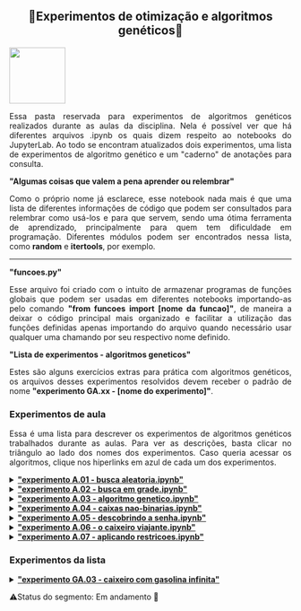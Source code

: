 <h2 align="center"> 🧬Experimentos de otimização e algoritmos genéticos🧪 </h2>

<img src="https://user-images.githubusercontent.com/107013536/225460843-633e8f40-683f-4d8f-a420-c627d1d0a459.png" width="100" hight="100">

<p align="justify">
Essa pasta reservada para experimentos de algoritmos genéticos realizados durante as aulas da disciplina. Nela é possível ver que há diferentes arquivos .ipynb os quais dizem respeito ao notebooks do JupyterLab. Ao todo se encontram atualizados dois experimentos, uma lista de experimentos de algoritmo genético e um "caderno" de anotações para consulta.
</p>

<summary><b> "Algumas coisas que valem a pena aprender ou relembrar" </b></summary>
<p align="justify">
Como o próprio nome já esclarece, esse notebook nada mais é que uma lista de diferentes informações de código que podem ser consultados para relembrar como usá-los e para que servem, sendo uma ótima ferramenta de aprendizado, principalmente para quem tem dificuldade em programação. Diferentes módulos podem ser encontrados nessa lista, como <b>random</b> e <b>itertools</b>, por exemplo.
</p>

<hr>

<summary><b> "funcoes.py" </b></summary>
<p align="justify">
Esse arquivo foi criado com o intuito de armazenar programas de funções globais que podem ser usadas em diferentes notebooks importando-as pelo comando <b>"from funcoes import [nome da funcao]"</b>, de maneira a deixar o código principal mais organizado e facilitar a utilização das funções definidas apenas importando do arquivo quando necessário usar qualquer uma chamando por seu respectivo nome definido.
</p>

<summary><b> "Lista de experimentos - algoritmos geneticos" </b></summary>
<p align="justify">
Estes são alguns exercícios extras para prática com algoritmos genéticos, os arquivos desses experimentos resolvidos devem receber o padrão de nome <b>"experimento GA.xx - [nome do experimento]"</b>.
</p>

<h3> Experimentos de aula </h3>
<p align="justify">
Essa é uma lista para descrever os experimentos de algoritmos genéticos trabalhados durante as aulas. Para ver as descrições, basta clicar no triângulo ao lado dos nomes dos experimentos. Caso queria acessar os algoritmos, clique nos hiperlinks em azul de cada um dos experimentos.
</p>

<details><summary><b><a href="https://github.com/Sophlechim/Redes-Neurais---Sophia/blob/main/AlgoritmosGeneticos/experimento%20A.01%20-%20busca%20aleatoria.ipynb"> "experimento A.01 - busca aleatoria.ipynb" </a></b></summary>
<p align="justify">
O primeiro experimento realizado na primeira aula da disciplina de Redes Neurais e Algoritmos Genéticos se resumia em uma das formas de solucionar um problema de otimização, nesse caso, por busca aleatória. Com essa aula, nós aprendemos a resolver problemas de otimização com caixas binárias usando a bibloteca <i><b>random</b></i> do python, observando assim, que esse algoritmo é probabilístico. Isso pode ser visto também através da diferença dada em cada resultado obtido quando o código é rodade várias vezes.
</p>
</details>

<details><summary><b><a href="https://github.com/Sophlechim/Redes-Neurais---Sophia/blob/main/AlgoritmosGeneticos/experimento%20A.02%20-%20busca%20em%20grade.ipynb"> "experimento A.02 - busca em grade.ipynb" </a></b></summary>
<p align="justify">
O segundo experimento, também feito na primeira aula, para resolver um problema de otimização de 4 caixas binárias foi pelo método de <i><b>busca em grade</b></i>, ou seja, o objetivo que temos com ele é testar todas as cominações possíveis de acordo com o conjunto de parâmetros dados até encontrar a melhor combinação. Como esse é um problema de análise combinatória, foi possível utilizar o módulo <i><b>itertools</b></i> para encontrar a combinação das caixas.
</p>
</details>

<details><summary><b><a href="https://github.com/Sophlechim/Redes-Neurais---Sophia/blob/main/AlgoritmosGeneticos/experimento%20A.03%20-%20algoritmo%20genetico.ipynb"> "experimento A.03 - algoritmo genetico.ipynb" </a></b></summary>
<p align="justify">
Na segunda aula, conseguimos finalmente montar o nosso primeiro algoritmo genético, a partir do qual, ainda trabalhando com as caixas binárias, pôde-se encontrar a combinação de caixas que somam o máximo de valores possíveis para as quatro caixas, utilizando as funções necessárias do arquivo <i><b>"funcoes.py"</b></i> e a biblioteca <i><b>random</b></i> para selecionar, cruzar e mutar os genes.
</p>
</details>

<details><summary><b><a href="https://github.com/Sophlechim/Redes-Neurais---Sophia/blob/main/AlgoritmosGeneticos/experimento%20A.04%20-%20caixas%20nao-binarias.ipynb"> "experimento A.04 - caixas nao-binarias.ipynb" </a></b></summary>
<p align="justify">
Nesse Notebook, vemos um algoritmo genético construido para resulver um problema de caixas não-binárias, considerando valores inteiros que podem ser de um conjunto definido de valores, como de 0 à 100. Isso significa que a quantidade de genes possíveis a serem combinados em cada indíviduo de 4 genes, ou caixas, são de 101 valores diferentes. Assim como antes, o objetivo encontrar a melhor combinação possível, que os genes somem o valor máximo a se alcançar.
</p>
</details>

<details><summary><b><a href="https://github.com/Sophlechim/Redes-Neurais---Sophia/blob/main/AlgoritmosGeneticos/experimento%20A.05%20-%20descobrindo%20a%20senha.ipynb"> "experimento A.05 - descobrindo a senha.ipynb" </a></b></summary>
<p align="justify">
No quinto experimento realizado, foi proposta a construção de um código de algoritmo genético para descobrir uma senha, a qual é dada pela função objetiva presente no arquivo <i><b>"funcoes.py"</b></i> para computar dentro da população do problema, ou seja, essa senha já é sabida por essa função, que tem como papel quantificar a semelhança dos palpites retornados pelo algoritmo, até que a senha seja descoberta. utilizamos a mesma ideia de seleção, cruzamento e mutação com o módulo <i><b>random</b></i>, porém com uma <i><b>string</b></i>.
</p>
</details>

<details><summary><b><a href="https://github.com/Sophlechim/Redes-Neurais---Sophia/blob/main/AlgoritmosGeneticos/experimento%20A.06%20-%20o%20caixeiro%20viajante.ipynb"> "experimento A.06 - o caixeiro viajante.ipynb" </a></b></summary>
<p align="justify">
Depois de solucionar alguns problemas utilizando algoritmos genéticos, nesse sexto experimento foi necessário resolver o problema caixeiro viajante, o qual consiste em descobrir uma rota pela qual ele passe por todas as cidades apenas uma vez para chegar de volta em sua cidade de partida. O objetivo é encontrar a distância mais curta possível que deve ser percorrida pelo caixeiro. Foi considerada uma lista de 5 cidades, das quais qualquer uma pode ser seu ponto de partida, sendo essa a única por onde ele pode passar duas vezes.
</p>
</details>

<details><summary><b><a href="https://github.com/Sophlechim/Redes-Neurais---Sophia/blob/main/AlgoritmosGeneticos/experimento%20A.07%20-%20aplicando%20restricoes.ipynb"> "experimento A.07 - aplicando restricoes.ipynb" </a></b></summary>
<p align="justify">
O problema que foi resolvido neste sétimo experimento consistia em otimizar uma busca, em que procuramos maximizar a quantidade de itens dentro de uma mochila para obter o maior valor em dinheiros possíveis, porém sem exceder a capacidade de peso, ou então a mochila irá rasgar e não poderá mais ser usada. Para isso, foi aplicada uma penalidade, limitanado o peso máximo na função objetiva do problema. O objetivo final é, então, solucionar o problema da mochila utilizando um algoritmo genético. Para isso, importou-se as funções do "script" <i><b>funcoes.py</b></i> e a biblioteca <i><b>random</b></i>.
</p>
</details>


<h3>Experimentos da lista</h3>

<details><summary><b><a href="https://github.com/Sophlechim/Redes-Neurais---Sophia/blob/main/AlgoritmosGeneticos/experimento%20GA.03%20-%20caixeiro%20com%20gasolina%20infinita.ipynb"> "experimento GA.03 - caixeiro com gasolina infinita" </a></b></summary>
<p align="justify">
Este desafio passado para resolução, foi proposto com o intuito de utilizar dos aprendizados das aulas para resolver um problema presente na lista de experimentos, presente nesta mesma pasta. Da mesma forma que o experimento A.06 foi resolvido na aula anterior, este aqui se utiliza das mesmas ideias, porém com leves modificações que fazem bastante diferença. Os módulos requeridos para o experimento eram: <i><b>permutations</b></i> de <i><b>itertools</b></i> e <i><b>random</b></i>.
</p>
</details>
<p align="justify">

</p>

⚠️Status do segmento: Em andamento 🔄
